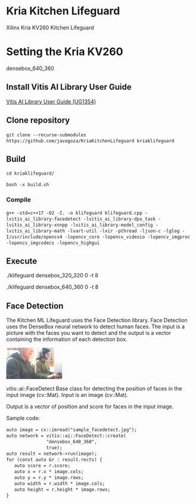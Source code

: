 # Kria Kitchen Lifeguard
Xilinx Kria KV260 Kitchen Lifeguard

# Setting the Kria KV260

densebox_640_360

## Install Vitis AI Library User Guide

[Vitis AI Library User Guide (UG1354)](https://docs.xilinx.com/r/en-US/ug1354-xilinx-ai-sdk/Introduction)

## Clone repository
```
git clone --recurse-submodules https://github.com/javagoza/KriaKitchenLifeguard kriaklifeguard
```
## Build
```
cd kriaklifeguard/
```
```
bash -x build.sh
```
### Compile

```
g++ -std=c++17 -O2 -I. -o klifeguard klifeguard.cpp -lvitis_ai_library-facedetect -lvitis_ai_library-dpu_task -lvitis_ai_library-xnnpp -lvitis_ai_library-model_config -lvitis_ai_library-math -lvart-util -lxir -pthread -ljson-c -lglog -I/usr/include/opencv4 -lopencv_core -lopencv_videoio -lopencv_imgproc -lopencv_imgcodecs -lopencv_highgui
```

## Execute

./klifeguard densebox_320_320 0 -t 8

./klifeguard densebox_640_360 0 -t 8


## Face Detection
The Kitchen ML Lifeguard uses the Face Detection library.
Face Detection uses the DenseBox neural network to detect human faces. The input is a picture with the faces you want to detect and the output is a vector containing the information of each detection box. 

<img src="images/facedetect.jpg" alt="Face Detection" width="150"/>


vitis::ai::FaceDetect
Base class for detecting the position of faces in the input image (cv::Mat).
Input is an image (cv::Mat).

Output is a vector of position and score for faces in the input image.

Sample code:

```
auto image = cv::imread("sample_facedetect.jpg");
auto network = vitis::ai::FaceDetect::create(
               "densebox_640_360",
               true);
auto result = network->run(image);
for (const auto &r : result.rects) {
   auto score = r.score;
   auto x = r.x * image.cols;
   auto y = r.y * image.rows;
   auto width = r.width * image.cols;
   auto height = r.height * image.rows;
}
```


